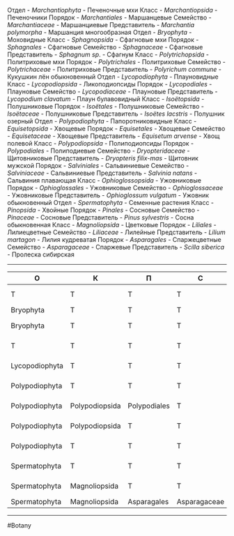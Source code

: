 
Отдел - *Marchantiophyta* - Печеночные мхи
	Класс - *Marchantiopsida* - Печеночники
		Порядок - *Marchantiales* - Маршанцевые
			Семейство - *Marchantiaceae* - Маршанциевые
				Представитель - *Marchantia polymorpha* - Маршанция многообразная
Отдел - *Bryophyta* - Моховидные 
	Класс - *Sphagnopsida* - Сфагновые мхи
		Порядок - *Sphagnales* - Сфагновые
			Семейство - *Sphagnaceae* - Сфагновые
				Представитель - *Sphagnum sp*. - Сфагнум
	Класс - *Polytrichopsida* - Политриховые мхи
		Порядок - *Polytrichales* - Политриховые
			Семейство - *Polytrichaceae* - Политриховые
				Представитель - *Polyrichum commune* - Кукушкин лён обыкновенный
Отдел - *Lycopodiophyta* - Плауновидные
	Класс - *Lycopodiopsida* - Ликоподиопсиды
		Порядок - *Lycopodiales* - Плауновые
			Семейство - *Lycopodiaceae* - Плауновые
				Представитель - *Lycopodium clavatum* - Плаун булавовидный
	Класс - *Isoёtopsida* - Полушниковые
		Порядок - *Isoёtales* - Полушниковые
			Семейство - *Isoёtaceae* - Полушниковые
				Представитель - *Isoёtes lacstris* - Полушник озерный
Отдел - *Polypodiophyta* - Папоротниковидные
	Класс - *Equisetopsida* - Хвощевые
		Порядок - *Equisetales* - Хвощевые
			Семейство - *Equisetaceae* - Хвощевые
				Представитель - *Equisetum arvense* - Хвощ полевой
	Класс - *Polypodiopsida* - Полиподиопсиды
		Порядок - *Polypodiales* - Полиподиевые
			Семейство - *Dryopteridaceae* - Щитовниковые
				Представитель - *Dryopteris filix-mas* - Щитовник мужской
		Порядок - *Salviniales* - Сальвиниевые
			Семейство - *Salviniaceae* - Сальвиниевые
				Представитель - *Salvinia natans* - Сальвиния плавающая
	Класс - *Ophioglossopsida* - Ужовниковые
		Порядок - *Ophioglossales* - Ужовниковые
			Семейство - *Ophioglossaceae* - Ужовниковые
				Представитель - *Ophioglossum vulgatum* - Ужовник обыкновенный
Отдел - *Spermatophyta* - Семенные растения
	Класс - *Pinopsida* - Хвойные 
		Порядок - *Pinales* - Сосновые
			Семейство - *Pinaceae* - Сосновые
				Представитель - *Pinus sylvestris* - Сосна обыкновенная
	Класс - *Magnoliopsida* - Цветковые
		Порядок - *Liliales* - Лилиецветные
			Семейство - *Liliaceae* - Лилейные
				Представитель - *Lilium martagon* - Лилия кудреватая 
		Порядок - *Asparagales* - Спаржецветные
			Семейство - *Asparagaceae* - Спаржевые
				Представитель - *Scilla siberica* - Пролеска сибирская

---

| О              | К              | П            | С            | Пр                    |
| -------------- | -------------- | ------------ | ------------ | --------------------- |
| Т              | Т              | Т            | Т            | Marchantia polymorpha |
| Bryophyta      | Т              | Т            | Т            | Sphagnum sp.          |
| Bryophyta      | T              | T            | T            | Polyrichum commune    |
| T              | T              | T            | T            | Lycopodium clavatum   |
| Lycopodiophyta | T              | T            | T            | Isoёtes lacstris      |
| Polypodiophyta | T              | T            | T            | Equisetum arvense     |
| Polypodiophyta | Polypodiopsida | Polypodiales | T            | Dryopteris filix-mas  |
| Polypodiophyta | Polypodiopsida | T            | T            | Salvinia natans       |
| Polypodiophyta | T              | T            | T            | Ophioglossum vulgatum |
| Spermatophyta  | T              | T            | T            | Pinus sylvestris      |
| Spermatophyta  | Magnoliopsida  | T            | T            | Lilium martagon       |
| Spermatophyta  | Magnoliopsida  | Asparagales  | Asparagaceae | Scilla siberica       |

---
#Botany